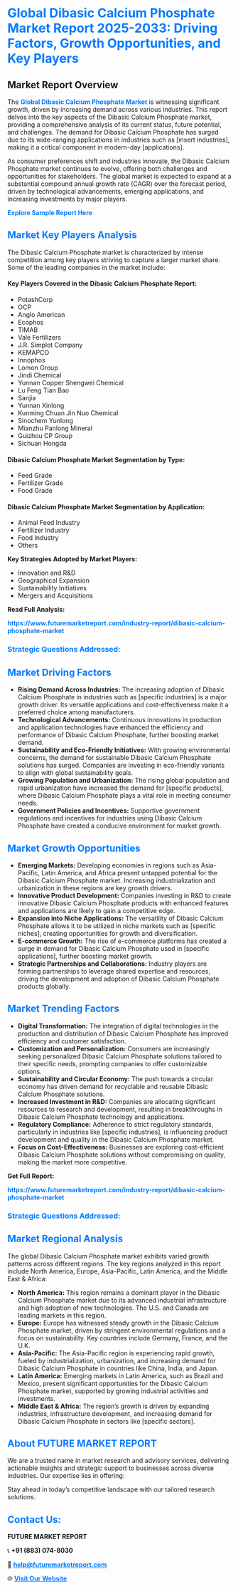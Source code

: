 <h1 style="color: #007BFF;">Global Dibasic Calcium Phosphate Market Report 2025-2033: Driving Factors, Growth Opportunities, and Key Players</h1>

<section id="overview">
<h2>Market Report Overview</h2>
<p>The <a href="https://www.futuremarketreport.com/industry-report/dibasic-calcium-phosphate-market" style="color: #007BFF; text-decoration: none;"><strong>Global Dibasic Calcium Phosphate Market</strong></a> is witnessing significant growth, driven by increasing demand across various industries. This report delves into the key aspects of the Dibasic Calcium Phosphate market, providing a comprehensive analysis of its current status, future potential, and challenges. The demand for Dibasic Calcium Phosphate has surged due to its wide-ranging applications in industries such as [insert industries], making it a critical component in modern-day [applications].</p>
<p>As consumer preferences shift and industries innovate, the Dibasic Calcium Phosphate market continues to evolve, offering both challenges and opportunities for stakeholders. The global market is expected to expand at a substantial compound annual growth rate (CAGR) over the forecast period, driven by technological advancements, emerging applications, and increasing investments by major players.</p>
</section>

<section id="overview">
<p><a href="https://www.futuremarketreport.com/request-sample/reportId=89813" style="color: #007BFF; text-decoration: none;"><strong>Explore Sample Report Here</strong></a></p>
</section>

<section id="key-players">
<h2 style="color: #007BFF;">Market Key Players Analysis</h2>
<p>The Dibasic Calcium Phosphate market is characterized by intense competition among key players striving to capture a larger market share. Some of the leading companies in the market include:</p>
<h4>Key Players Covered in the Dibasic Calcium Phosphate Report:</h4>
<ul><li>PotashCorp</li><li>OCP</li><li>Anglo American</li><li>Ecophos</li><li>TIMAB</li><li>Vale Fertilizers</li><li>J.R. Simplot Company</li><li>KEMAPCO</li><li>Innophos</li><li>Lomon Group</li><li>Jindi Chemical</li><li>Yunnan Copper Shengwei Chemical</li><li>Lu Feng Tian Bao</li><li>Sanjia</li><li>Yunnan Xinlong</li><li>Kunming Chuan Jin Nuo Chemical</li><li>Sinochem Yunlong</li><li>Mianzhu Panlong Mineral</li><li>Guizhou CP Group</li><li>Sichuan Hongda</li></ul>
<h4>Dibasic Calcium Phosphate Market Segmentation by Type:</h4>
<ul><li>Feed Grade</li><li>Fertilizer Grade</li><li>Food Grade</li></ul>

<h4>Dibasic Calcium Phosphate Market Segmentation by Application:</h4>
<ul><li>Animal Feed Industry</li><li>Fertilizer Industry</li><li>Food Industry</li><li>Others</li></ul>
<p><strong>Key Strategies Adopted by Market Players:</strong></p>
<ul>
<li>Innovation and R&D</li>
<li>Geographical Expansion</li>
<li>Sustainability Initiatives</li>
<li>Mergers and Acquisitions</li>
</ul>
</section>

<section>
<p><strong>Read Full Analysis: </strong></p><a href="https://www.futuremarketreport.com/industry-report/dibasic-calcium-phosphate-market" style="color: #007BFF; text-decoration: none;"><strong>https://www.futuremarketreport.com/industry-report/dibasic-calcium-phosphate-market</strong></a>
<h3 style="color: #007BFF;">Strategic Questions Addressed:</h3>
</section>

<section id="driving-factors">
<h2 style="color: #007BFF;">Market Driving Factors</h2>
<ul>
<li><strong>Rising Demand Across Industries:</strong> The increasing adoption of Dibasic Calcium Phosphate in industries such as [specific industries] is a major growth driver. Its versatile applications and cost-effectiveness make it a preferred choice among manufacturers.</li>
<li><strong>Technological Advancements:</strong> Continuous innovations in production and application technologies have enhanced the efficiency and performance of Dibasic Calcium Phosphate, further boosting market demand.</li>
<li><strong>Sustainability and Eco-Friendly Initiatives:</strong> With growing environmental concerns, the demand for sustainable Dibasic Calcium Phosphate solutions has surged. Companies are investing in eco-friendly variants to align with global sustainability goals.</li>
<li><strong>Growing Population and Urbanization:</strong> The rising global population and rapid urbanization have increased the demand for [specific products], where Dibasic Calcium Phosphate plays a vital role in meeting consumer needs.</li>
<li><strong>Government Policies and Incentives:</strong> Supportive government regulations and incentives for industries using Dibasic Calcium Phosphate have created a conducive environment for market growth.</li>
</ul>
</section>

<section id="growth-opportunities">
<h2 style="color: #007BFF;">Market Growth Opportunities</h2>
<ul>
<li><strong>Emerging Markets:</strong> Developing economies in regions such as Asia-Pacific, Latin America, and Africa present untapped potential for the Dibasic Calcium Phosphate market. Increasing industrialization and urbanization in these regions are key growth drivers.</li>
<li><strong>Innovative Product Development:</strong> Companies investing in R&D to create innovative Dibasic Calcium Phosphate products with enhanced features and applications are likely to gain a competitive edge.</li>
<li><strong>Expansion into Niche Applications:</strong> The versatility of Dibasic Calcium Phosphate allows it to be utilized in niche markets such as [specific niches], creating opportunities for growth and diversification.</li>
<li><strong>E-commerce Growth:</strong> The rise of e-commerce platforms has created a surge in demand for Dibasic Calcium Phosphate used in [specific applications], further boosting market growth.</li>
<li><strong>Strategic Partnerships and Collaborations:</strong> Industry players are forming partnerships to leverage shared expertise and resources, driving the development and adoption of Dibasic Calcium Phosphate products globally.</li>
</ul>
</section>

<section id="trending-factors">
<h2 style="color: #007BFF;">Market Trending Factors</h2>
<ul>
<li><strong>Digital Transformation:</strong> The integration of digital technologies in the production and distribution of Dibasic Calcium Phosphate has improved efficiency and customer satisfaction.</li>
<li><strong>Customization and Personalization:</strong> Consumers are increasingly seeking personalized Dibasic Calcium Phosphate solutions tailored to their specific needs, prompting companies to offer customizable options.</li>
<li><strong>Sustainability and Circular Economy:</strong> The push towards a circular economy has driven demand for recyclable and reusable Dibasic Calcium Phosphate solutions.</li>
<li><strong>Increased Investment in R&D:</strong> Companies are allocating significant resources to research and development, resulting in breakthroughs in Dibasic Calcium Phosphate technology and applications.</li>
<li><strong>Regulatory Compliance:</strong> Adherence to strict regulatory standards, particularly in industries like [specific industries], is influencing product development and quality in the Dibasic Calcium Phosphate market.</li>
<li><strong>Focus on Cost-Effectiveness:</strong> Businesses are exploring cost-efficient Dibasic Calcium Phosphate solutions without compromising on quality, making the market more competitive.</li>
</ul>
</section>

<section>
<p><strong>Get Full Report: </strong></p><a href="https://www.futuremarketreport.com/industry-report/dibasic-calcium-phosphate-market" style="color: #007BFF; text-decoration: none;"><strong>https://www.futuremarketreport.com/industry-report/dibasic-calcium-phosphate-market</strong></a>
<h3 style="color: #007BFF;">Strategic Questions Addressed:</h3>
</section>


<section id="regional-analysis">
<h2 style="color: #007BFF;">Market Regional Analysis</h2>
<p>The global Dibasic Calcium Phosphate market exhibits varied growth patterns across different regions. The key regions analyzed in this report include North America, Europe, Asia-Pacific, Latin America, and the Middle East & Africa:</p>
<ul>
<li><strong>North America:</strong> This region remains a dominant player in the Dibasic Calcium Phosphate market due to its advanced industrial infrastructure and high adoption of new technologies. The U.S. and Canada are leading markets in this region.</li>
<li><strong>Europe:</strong> Europe has witnessed steady growth in the Dibasic Calcium Phosphate market, driven by stringent environmental regulations and a focus on sustainability. Key countries include Germany, France, and the U.K.</li>
<li><strong>Asia-Pacific:</strong> The Asia-Pacific region is experiencing rapid growth, fueled by industrialization, urbanization, and increasing demand for Dibasic Calcium Phosphate in countries like China, India, and Japan.</li>
<li><strong>Latin America:</strong> Emerging markets in Latin America, such as Brazil and Mexico, present significant opportunities for the Dibasic Calcium Phosphate market, supported by growing industrial activities and investments.</li>
<li><strong>Middle East & Africa:</strong> The region’s growth is driven by expanding industries, infrastructure development, and increasing demand for Dibasic Calcium Phosphate in sectors like [specific sectors].</li>
</ul>
</section>

<footer>
<h2 style="color: #007BFF;">About FUTURE MARKET REPORT</h2>
<p>We are a trusted name in market research and advisory services, delivering actionable insights and strategic support to businesses across diverse industries. Our expertise lies in offering:</p>

<p>Stay ahead in today’s competitive landscape with our tailored research solutions.</p>

<h2 style="color: #007BFF;">Contact Us:</h2>
<p><strong>FUTURE MARKET REPORT</strong></p>
<p>📞 <strong>+91 (883) 074-8030</strong></p>
<p>📧 <strong><a href="mailto:help@futuremarketreport.com" style="color: #007BFF;">help@futuremarketreport.com</a></strong></p>
<p>🌐 <strong><a href="https://www.futuremarketreport.com/" style="color: #007BFF;">Visit Our Website</a></strong></p>
</footer>